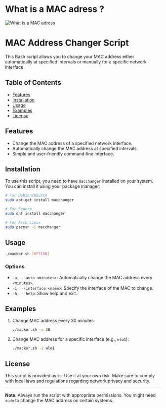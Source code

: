 # What is a MAC adress ?
![What is a MAC adress](https://github.com/KOR-ius/mackor/blob/d3127302f43c41164f3ea2f78be849820deabe74/What-is-MAC-Address.jpeg)

# MAC Address Changer Script

This Bash script allows you to change your MAC address either automatically at specified intervals or manually for a specific network interface. 

## Table of Contents

- [Features](#features)
- [Installation](#installation)
- [Usage](#usage)
- [Examples](#examples)
- [License](#license)

## Features

- Change the MAC address of a specified network interface.
- Automatically change the MAC address at specified intervals.
- Simple and user-friendly command-line interface.

## Installation

To use this script, you need to have `macchanger` installed on your system. You can install it using your package manager:

```bash
# For Debian/Ubuntu
sudo apt-get install macchanger

# For Fedora
sudo dnf install macchanger

# For Arch Linux
sudo pacman -S macchanger
```

## Usage

```bash
./mackor.sh [OPTION]
```

### Options

- `-a, --auto <minutes>`: Automatically change the MAC address every `<minutes>`.
- `-i, --interface <name>`: Specify the interface of the MAC to change.
- `-h, --help`: Show help and exit.

## Examples

1. Change MAC address every 30 minutes:

   ```bash
   ./mackor.sh -a 30
   ```

2. Change MAC address for a specific interface (e.g., `wlo1`):

   ```bash
   ./mackor.sh -i wlo1
   ```

## License

This script is provided as-is. Use it at your own risk. Make sure to comply with local laws and regulations regarding network privacy and security.

---

**Note**: Always run the script with appropriate permissions. You might need `sudo` to change the MAC address on certain systems.
